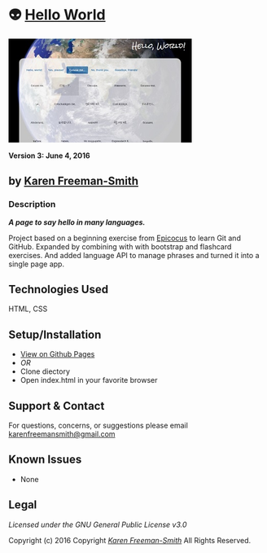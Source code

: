 # :alien: [Hello World](http://karenfreemansmith.github.io/hello-world)
![project screenshot](/img/screenshot.jpg)

__Version 3: June 4, 2016__

## by [Karen Freeman-Smith](http://karenfreemansmith.github.io)

### Description
__*A page to say hello in many languages.*__

Project based on a beginning exercise from [Epicocus](http://epicodus.com) to learn Git and GitHub. Expanded by combining with with bootstrap and flashcard exercises. And added language API to manage phrases and turned it into a single page app.

## Technologies Used
HTML, CSS

## Setup/Installation
* [View on Github Pages](https://karenfreemansmith.github.io/EpicIntroWk1-PetWebsite)
* _OR_
* Clone diectory 
* Open index.html in your favorite browser

## Support & Contact
For questions, concerns, or suggestions please email karenfreemansmith@gmail.com

## Known Issues
* None

## Legal
*Licensed under the GNU General Public License v3.0*

Copyright (c) 2016 Copyright _[Karen Freeman-Smith](https://karenfreemansmith.github.io)_ All Rights Reserved.
